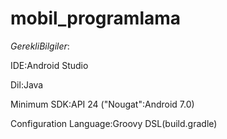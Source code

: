 
# mobil_programlama

$Gerekli Bilgiler:$
<p>IDE:Android Studio</p>
<p>Dil:Java</p>
<p>Minimum SDK:API 24 ("Nougat":Android 7.0)</p>
<p>Configuration Language:Groovy DSL(build.gradle)</p>

